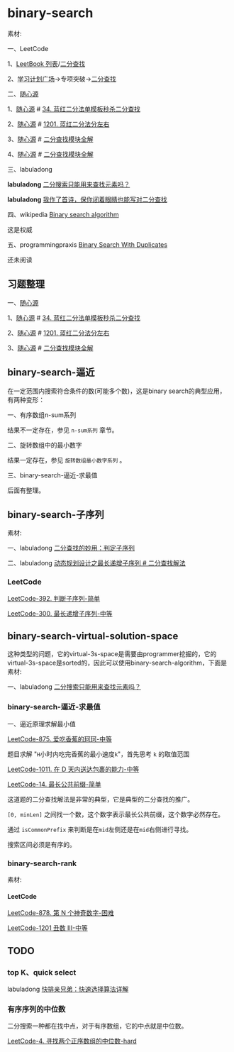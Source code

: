 # binary-search

素材:

一、LeetCode

1、[LeetBook 列表](https://leetcode.cn/leetbook/)/[二分查找](https://leetcode.cn/leetbook/detail/binary-search/)

2、[学习计划广场](https://leetcode.cn/study-plan/)→专项突破→[二分查找](https://leetcode.cn/study-plan/binary-search/)



二、[随心源](https://leetcode.cn/u/sui-xin-yuan/) 

1、[随心源](https://leetcode.cn/u/sui-xin-yuan/) # [34. 蓝红二分法单模板秒杀二分查找](https://leetcode.cn/problems/find-first-and-last-position-of-element-in-sorted-array/solution/lan-hong-hua-fen-fa-dan-mo-ban-miao-sha-e7r40/) 

2、[随心源](https://leetcode.cn/u/sui-xin-yuan/) # [1201. 蓝红二分法分左右](https://leetcode.cn/problems/ugly-number-iii/solution/by-sui-xin-yuan-o8zd/) 

3、[随心源](https://leetcode.cn/u/sui-xin-yuan/) # [二分查找模块全解](https://leetcode.cn/circle/article/xYBtLt/) 

4、[随心源](https://leetcode.cn/u/sui-xin-yuan/) # [二分查找模块全解](https://leetcode.cn/circle/article/xYBtLt/)



三、labuladong

**labuladong** [二分搜索只能用来查找元素吗？](https://mp.weixin.qq.com/s/QC24hyg0ZgjR7-LgnEzMYg)

**labuladong** [我作了首诗，保你闭着眼睛也能写对二分查找](https://mp.weixin.qq.com/s/M1KfTfNlu4OCK8i9PSAmug) 



四、wikipedia [Binary search algorithm](https://en.wikipedia.org/wiki/Binary_search_algorithm) 

这是权威



五、programmingpraxis [Binary Search With Duplicates](https://programmingpraxis.com/2017/11/07/binary-search-with-duplicates/)

还未阅读



## 习题整理

一、[随心源](https://leetcode.cn/u/sui-xin-yuan/) 

1、[随心源](https://leetcode.cn/u/sui-xin-yuan/) # [34. 蓝红二分法单模板秒杀二分查找](https://leetcode.cn/problems/find-first-and-last-position-of-element-in-sorted-array/solution/lan-hong-hua-fen-fa-dan-mo-ban-miao-sha-e7r40/) 

2、[随心源](https://leetcode.cn/u/sui-xin-yuan/) # [1201. 蓝红二分法分左右](https://leetcode.cn/problems/ugly-number-iii/solution/by-sui-xin-yuan-o8zd/) 

3、[随心源](https://leetcode.cn/u/sui-xin-yuan/) # [二分查找模块全解](https://leetcode.cn/circle/article/xYBtLt/) 



## binary-search-逼近

在一定范围内搜索符合条件的数(可能多个数)，这是binary search的典型应用，有两种变形：

一、有序数组n-sum系列

结果不一定存在，参见 `n-sum系列` 章节。

二、旋转数组中的最小数字

结果一定存在，参见 `旋转数组最小数字系列` 。

三、binary-search-逼近-求最值

后面有整理。



## binary-search-子序列

素材:

一、labuladong [二分查找的妙用：判定子序列](https://mp.weixin.qq.com/s/hWi2hTrQewL_YKioGkXQJg)

二、labuladong  [动态规划设计之最长递增子序列 # 二分查找解法](https://mp.weixin.qq.com/s/02o_OPgePjaz3dXnw9TA1w)

### LeetCode

[LeetCode-392. 判断子序列-简单](https://leetcode.cn/problems/is-subsequence/) 

[LeetCode-300. 最长递增子序列-中等](https://leetcode.cn/problems/longest-increasing-subsequence/) 



## binary-search-virtual-solution-space

这种类型的问题，它的virtual-3s-space是需要由programmer挖掘的，它的virtual-3s-space是sorted的，因此可以使用binary-search-algorithm，下面是素材:

一、labuladong [二分搜索只能用来查找元素吗？](https://mp.weixin.qq.com/s/QC24hyg0ZgjR7-LgnEzMYg) 

### binary-search-逼近-求最值

一、逼近原理求解最小值

[LeetCode-875. 爱吃香蕉的珂珂-中等](https://leetcode.cn/problems/koko-eating-bananas/) 

题目求解 "`H`小时内吃完香蕉的最小速度`k`"，首先思考 `k` 的取值范围

[LeetCode-1011. 在 D 天内送达包裹的能力-中等](https://leetcode.cn/problems/capacity-to-ship-packages-within-d-days/) 

[LeetCode-14. 最长公共前缀-简单](https://leetcode.cn/problems/longest-common-prefix/)

这道题的二分查找解法是非常的典型，它是典型的二分查找的推广。

`[0, minLen]` 之间找一个数，这个数字表示最长公共前缀，这个数字必然存在。

通过 `isCommonPrefix` 来判断是在`mid`左侧还是在`mid`右侧进行寻找。

搜索区间必须是有序的。



### binary-search-rank

素材:



#### LeetCode

[LeetCode-878. 第 N 个神奇数字-困难](https://leetcode.cn/problems/nth-magical-number/)

[LeetCode-1201 丑数 III-中等](https://leetcode.cn/problems/ugly-number-iii/)





## TODO



### top K、quick select

labuladong [快排亲兄弟：快速选择算法详解](https://mp.weixin.qq.com/s/TRO3FOKT90Mpvn3hQWVBAQ) 	

### 有序序列的中位数

二分搜索一种都在找中点，对于有序数组，它的中点就是中位数。

[LeetCode-4. 寻找两个正序数组的中位数-hard](https://leetcode.cn/problems/median-of-two-sorted-arrays/) 

